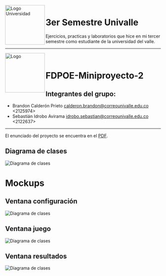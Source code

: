 <img align="left" alt="Logo Universidad" src="https://i.imgur.com/jhaTgaB.gif" height="128">

# 3er Semestre Univalle

Ejercicios, practicas y laboratorios que hice en mi tercer semestre como estudiante de la universidad del valle.

---

<img align = "left" alt = "Logo" src = "src/Imagenes/Icon.png" height = "128"><br>

# FDPOE-Miniproyecto-2

## Integrantes del grupo:

- Brandon Calderón Prieto <calderon.brandon@correounivalle.edu.co> <2125974>
- Sebastián Idrobo Avirama <idrobo.sebastian@correounivalle.edu.co> <2122637>
---
El enunciado del proyecto se encuentra en el [PDF](src/Minproyecto%20-%201.pdf).

## Diagrama de clases

![Diagrama de clases](src/Imagenes/Diagrama%20de%20clases.png)

# Mockups

## Ventana configuración

![Diagrama de clases](src/Imagenes/Mokups/Ventana%20configuracion.png)

## Ventana juego

![Diagrama de clases](src/Imagenes/Mokups/Ventana%20juego.png)

## Ventana resultados

![Diagrama de clases](src/Imagenes/Mokups/Ventana%20resultados.png)